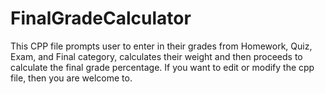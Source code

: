 # FinalGradeCalculator
This CPP file prompts user to enter in their grades from Homework, Quiz, Exam, and Final category, calculates their weight and then proceeds to calculate the final grade percentage.
If you want to edit or modify the cpp file, then you are welcome to. 
